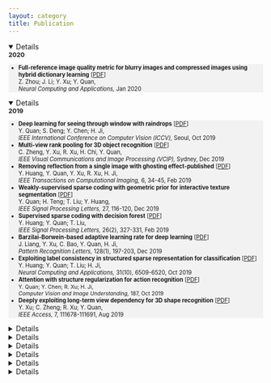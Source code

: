 ```yaml
---
layout: category
title: Publication
---
```

<details open="">
<small>
<summary><span style="font-size: 105%;"><strong>2020</strong></span></summary>
<ul style="background-color: #f2f2f2;">
<li><span style="font-size: 95%;"><strong>Full-reference image quality metric for blurry images and compressed images using hybrid dictionary learning</strong> [<a href="https://github.com/Dofboom/Dofboom.github.io/raw/master/papers/2019/Full-Reference%20Image%20Quality%20Metric%20for%20Blurry%20Images%20and%20Compressed%20Images%20using%20Hybrid%20Dictionary%20Learning.pdf" download="github">PDF</a>] </span><br />
<span style="font-size: 95%;"> Z. Zhou; J. Li; Y. Xu; Y. Quan,<br />
<em> Neural Computing and Applications, </em>Jan 2020</span></li>
</ul>
</small>
</details>


<details open="">
<small>
<summary><span style="font-size: 105%;"><strong>2019</strong></span></summary>
<ul style="background-color: #f2f2f2;">
<li><span style="font-size: 95%;"><strong>Deep learning for seeing through window with raindrops</strong> [<a href="https://github.com/Dofboom/Dofboom.github.io/raw/master/papers/2019/Deep%20Learning%20for%20Seeing%20ThroughWindowWith%20Raindrops.pdf" download="CSDN">PDF</a>]</span><br />
<span style="font-size: 95%;"> Y. Quan; S. Deng; Y. Chen; H. Ji,<br />
 <em> IEEE International Conference on Computer Vision (ICCV), </em>Seoul, Oct 2019</span></li>
<li><span style="font-size: 95%;"><strong>Multi-view rank pooling for 3D object recognition</strong> [<a href="https://github.com/Dofboom/Dofboom.github.io/raw/master/papers/2019/Multi-view%20Rank%20Pooling%20for%203D%20Object%20Recognition.pdf" download="github2">PDF</a>]</span><br />
<span style="font-size: 95%;"> C. Zheng, Y. Xu, R. Xu, H. Chi, Y. Quan,<br />
 <em> IEEE Visual Communications and Image Processing (VCIP), </em>Sydney, Dec 2019</span></li>
<li><span style="font-size: 95%;"><strong>Removing reflection from a single image with ghosting effect-published</strong> [<a href="https://github.com/Dofboom/Dofboom.github.io/raw/master/papers/2019/Removing%20Reflection%20From%20a%20Single%20Image%20With%20Ghosting%20Effect-published.pdf" download="github3">PDF</a>]</span><br />
<span style="font-size: 95%;"> Y. Huang, Y. Quan, Y. Xu, R. Xu, H. Ji,<br />
 <em> IEEE Transactions on Computational Imaging, </em>6, 34-45, Feb 2019</span></li>
 <li><span style="font-size: 95%;"><strong>Weakly-supervised sparse coding with geometric prior for interactive texture segmentation</strong> [<a href="https://github.com/Dofboom/Dofboom.github.io/raw/master/papers/2019/Weakly-Supervised%20Sparse%20Coding%20with%20Geometric%20Prior%20for%20Interactive%20Texture%20Segmentation.pdf" download="github4">PDF</a>]</span><br />
<span style="font-size: 95%;"> Y. Quan; H. Teng; T. Liu; Y. Huang,<br />
 <em> IEEE Signal Processing Letters, </em>27, 116-120, Dec 2019</span></li>
 <li><span style="font-size: 95%;"><strong>Supervised sparse coding with decision forest</strong> [<a href="https://github.com/Dofboom/Dofboom.github.io/raw/master/papers/2019/Supervised%20Sparse%20Coding%20With%20Decision%20Forest.pdf" download="github5">PDF</a>]</span><br />
<span style="font-size: 95%;"> Y. Huang; Y. Quan; T. Liu,<br />
 <em> IEEE Signal Processing Letters, </em>26(2), 327-331, Feb 2019</span></li>
 <li><span style="font-size: 95%;"><strong>Barzilai-Borwein-based adaptive learning rate for deep learning</strong> [<a href="https://github.com/Dofboom/Dofboom.github.io/raw/master/papers/2019/Barzilai%E2%80%93Borwein-based%20adaptive%20learning%20rate%20for%20deep%20learning.pdf" download="github6">PDF</a>]</span><br />
<span style="font-size: 95%;"> J. Liang, Y. Xu, C. Bao, Y. Quan, H. Ji,<br />
 <em> Pattern Recognition Letters, </em>128(1), 197-203, Dec 2019</span></li>
<li><span style="font-size: 95%;"><strong>Exploiting label consistency in structured sparse representation for classification</strong> [<a href="https://github.com/Dofboom/Dofboom.github.io/raw/master/papers/2019/Exploiting%20label%20consistency%20in%20structured%20sparse%20representation%20for%20classification.pdf" download="github7">PDF</a>] </span><br />
<span style="font-size: 95%;"> Y. Huang; Y. Quan; T. Liu; H. Ji,<br />
<em> Neural Computing and Applications, </em>31(10), 6509-6520, Oct 2019</span></li>
<li><span style="font-size: 95%;"><strong>Attention with structure regularization for action recognition</strong> [<a href="https://github.com/Dofboom/Dofboom.github.io/raw/master/papers/2019/Attention%20with%20structure%20regularization%20for%20action%20recognition.pdf" download="github8">PDF</a>]<br />
<span style="font-size: 95%;"> Y. Quan; Y. Chen; R. Xu; H. Ji,<br />
<em> Computer Vision and Image Understanding, </em>187, Oct 2019</span></span></li>
<li><span style="font-size: 95%;"><strong>Deeply exploiting long-term view dependency for 3D shape recognition</strong> [<a href="https://github.com/Dofboom/Dofboom.github.io/raw/master/papers/2019/Deeply%20Exploiting%20Long-Term%20View%20Dependency%20for%203D%20Shape%20Recognition.pdf" download="github9">PDF</a>] </span><br />
<span style="font-size: 95%;"> Y. Xu; C. Zheng; R. Xu; Y. Quan,<br />
<em> IEEE Access, </em>7, 111678-111691, Aug 2019</span></li>
</ul>
</small>
</details>


<details>
<small>
<summary><span style="font-size: 105%;"><strong>2018</strong></span></summary>
<ul style="background-color: #f2f2f2;">
<li><span style="font-size: 95%;"><strong>Exploiting global low-rank structure and local sparsity nature for tensor completion</strong> [<a href="https://github.com/Dofboom/Dofboom.github.io/raw/master/papers/2018/Exploiting%20Global%20Low-rank%20Structure%20and%20Local%20Sparsity%20Nature%20for%20Tensor%20Completion.pdf" download="github10">PDF</a>]<br />
<span style="font-size: 95%;"> Y. Du; G. Han; Y. Quan; Z. Yu; H. Wong; C. Chen; J. Zhang,<br />
<em> IEEE Transactions on Cybernetics,</em> 49(11), 3898-3910, Nov 2018</span></span></li>
<li><span style="font-size: 95%;"><strong>Sparse coding and dictionary learning with class-speciﬁc group sparsity</strong> [<a href="https://github.com/Dofboom/Dofboom.github.io/raw/master/papers/2018/Sparse%20coding%20and%20dictionary%20learning%20with%20class-speci%EF%AC%81c%20group%20sparsity.pdf" download="github11">PDF</a>] </span><br />
<span style="font-size: 95%;"> Y. Sun; Y. Quan; J. Fu,<br />
<em> Neural Computing&Applications,</em> 30(4), 1265-1275, Aug 2018</span></li>
</ul>
</small>
</details>


<details>
<small>
<summary><span style="font-size: 105%;"><strong>2017</strong></span></summary>
<ul style="background-color: #f2f2f2;">
<li><span style="font-size: 95%;"><strong>Estimating defocus blur via rank of local patches</strong> [<a href="https://github.com/Dofboom/Dofboom.github.io/raw/master/papers/2017/Estimating%20Defocus%20Blur%20via%20Rank%20of%20Local%20Patches.pdf" download="github12">PDF</a>]<br />
<span style="font-size: 95%;"> G. Xu; Y. Quan; H. Ji,<br />
<em> IEEE International Conference on Computer Vision (ICCV), </em>Venice, Oct 2017</span></span></li>
<li><span style="font-size: 95%;"><strong>Image-based action recognition using hint-enhanced deep neural network</strong> [<a href="https://github.com/Dofboom/Dofboom.github.io/raw/master/papers/2017/Image-based%20action%20recognition%20using%20hint-enhanced%20deep%20neural%20network.pdf" download="github13">PDF</a>] </span><br />
<span style="font-size: 95%;"> T. Qi; Y. Xu; Y. Quan; Y. Wang; H. Ling,<br />
<em>Neurocomputing, </em>267, 475-488, Dec 2017</span></li>
<li><span style="font-size: 95%;"><strong>Spatiotemporal lacunarity spectrum for dynamic texture classification</strong> [<a href="https://github.com/Dofboom/Dofboom.github.io/raw/master/papers/2017/Spatiotemporal%20lacunarity%20spectrum%20for%20dynamic%20texture%20classification.pdf" download="github14">PDF</a>] </span><br />
<span style="font-size: 95%;"> Y. Quan; Y. Sun; Y. Xu,<br />
<em>Computer Vision and Image Understanding, </em>165, 85-96, Dec 2017</span></li>
</ul>
</small>
</details>


<details>
<small>
<summary><span style="font-size: 105%;"><strong>2016</strong></span></summary>
<ul style="background-color: #f2f2f2;">
<li><span style="font-size: 95%;"><strong>Equiangular kernel dictionary learning with applications to dynamic texture analysis</strong> [<a href="https://github.com/Dofboom/Dofboom.github.io/raw/master/papers/2016/Equiangular%20Kernel%20Dictionary%20Learning%20with%20Applications%20to%20Dynamic%20Texture%20Analysis.pdf" download="github15">PDF</a>]<br />
<span style="font-size: 95%;">Y. Quan; C. Bao; H. Ji,<br />
<em>IEEE Conference on Computer Vision and Pattern Recognition (CVPR),</em> 2016</span></span></li>
<li><span style="font-size: 95%;"><strong>Sparse coding for classification via discrimination ensemble</strong> [<a href="https://github.com/Dofboom/Dofboom.github.io/raw/master/papers/2016/Sparse%20Coding%20for%20Classification%20via%20Discrimination%20Ensemble.pdf" download="github16">PDF</a>]<br />
<span style="font-size: 95%;">Y. Quan; Y. Xu; Y. Sun; Y. Huang; H. Ji,<br />
<em> IEEE Conference on Computer Vision and Pattern Recognition (CVPR),</em> 2016</span></span></li>
<li><span style="font-size: 95%;"><strong>Dictionary learning for sparse coding: algorithms and convergence analysis</strong> [<a href="https://github.com/Dofboom/Dofboom.github.io/raw/master/papers/2016/Dictionary%20learning%20for%20sparse%20coding_Algorithms%20and%20convergence%20analysis.pdf" download="github17">PDF</a>] </span><br />
<span style="font-size: 95%;"> C. Bao; H. Ji; Y. Quan; Z. Shen,<br />
<em> IEEE Transactions on Patter Analysis and Machine Intelligence,</em> 38(7), 1356-1369, Jul 2016</span></li>
<li><span style="font-size: 95%;"><strong>Supervised dictionary learning with multiple classifier integration</strong> [<a href="https://github.com/Dofboom/Dofboom.github.io/raw/master/papers/2016/Supervised%20dictionary%20learning%20with%20multiple%20classifier%20integration.pdf" download="github18">PDF</a>] </span><br />
<span style="font-size: 95%;">Y. Quan; Y. Xu; Y. Sun; Y. Huang,<br />
<em> Pattern Recognition,</em> 55, 247-260, Jul 2016</span></li>
</ul>
</small>
</details>


<details>
<small>
<summary><span style="font-size: 105%;"><strong>2015</strong></span></summary>
<ul style="background-color: #f2f2f2;">
<li><span style="font-size: 95%;"><strong>Characterizing dynamic textures with space-time lacunarity analysis</strong> [<a href="https://github.com/Dofboom/Dofboom.github.io/raw/master/papers/2015/Characterizing%20dynamic%20textures%20with%20space-time%20lacunarity%20analysis.pdf" download="github19">PDF</a>]<br />
<span style="font-size: 95%;">Y. Sun; Y. Xu; Y. Quan,<br />
<em> IEEE International Conference on Multimedia & Expo (ICME),</em> 2015</span></span></li>
<li><span style="font-size: 95%;"><strong>Dynamic texture recognition via orthogonal tensor dictionary learning</strong> [<a href="https://github.com/Dofboom/Dofboom.github.io/raw/master/papers/2015/Dynamic%20Texture%20Recognition%20via%20Orthogonal%20Tensor%20Dictionary%20Learning.pdf" download="github20">PDF</a>]<br />
<span style="font-size: 95%;">Y. Quan; Y. Huang; H. Ji,<br />
<em> IEEE International Conference on Computer Vision (ICCV),</em> 2015</span></span></li>
<li><span style="font-size: 95%;"><strong>Structured sparse coding for classification via reweighted l{1,2} minimization</strong> [<a href="https://github.com/Dofboom/Dofboom.github.io/raw/master/papers/2015/Structured%20Sparse%20Coding%20for%20Classification%20via%20Reweighted%20l%7B1%2C2%7D%20Minimization.pdf" download="github21">PDF</a>]<br />
<span style="font-size: 95%;">Y. Xu; Y. Sun; Y. Quan; Y. Luo,<br />
<em> The Chinese Conference on Computer Vision (CCCV),</em> 2015</span></span></li>
<li><span style="font-size: 95%;"><strong>Fractal analysis for reduced reference image quality assessment</strong> [<a href="https://github.com/Dofboom/Dofboom.github.io/raw/master/papers/2015/Fractal%20Analysis%20for%20Reduced%20Reference%20Image%20Quality%20Assessment.pdf" download="github22">PDF</a>] </span><br />
<span style="font-size: 95%;"> Y. Xu; D. Liu; Y. Quan; P. Callet,<br />
<em> IEEE Transactions on Image Processing,</em> 24(7), 2089-2109, Jul 2015</span></li>
<li><span style="font-size: 95%;"><strong>Directional regularity for visual quality estimation</strong> [<a href="https://github.com/Dofboom/Dofboom.github.io/raw/master/papers/2015/Directional%20regularity%20for%20visual%20quality%20estimation.pdf" download="github23">PDF</a>] </span><br />
<span style="font-size: 95%;">D. Liu; Y. Xu; Y. Quan; Z. Yu; P. Callet,<br />
<em> Signal Processing,</em> 110, 211-221, May 2015</span></li>
<li><span style="font-size: 95%;"><strong>Classifying dynamic textures via spatiotemporal fractal analysis</strong> [<a href="https://github.com/Dofboom/Dofboom.github.io/raw/master/papers/2015/Classifying%20dynamic%20textures%20via%20spatiotemporal%20fractal%20analysis.pdf" download="github24">PDF</a>] </span><br />
<span style="font-size: 95%;">Y. Xu; Y. Quan; Z. Zhang; H. Ling; H. Ji,<br />
<em> Pattern Recognition,</em> 48(10), 3239-3248, Oct 2015</span></li>
<li><span style="font-size: 95%;"><strong>Data-driven multi-scale non-local wavelet frame construction and image recovery</strong> [<a href="https://github.com/Dofboom/Dofboom.github.io/raw/master/papers/2015/Data-driven%20multi-scale%20non-local%20wavelet%20frame%20construction%20and%20image%20recovery.pdf" download="github25">PDF</a>] </span><br />
<span style="font-size: 95%;">Y. Quan; H. Ji; Z. Shen,<br />
<em> Journal of Scientific Computing,</em> 63(2), 307-329, May 2015</span></li>
<li><span style="font-size: 95%;"><strong>Discriminative structured dictionary learning with hierarchical group sparsity</strong> [<a href="https://github.com/Dofboom/Dofboom.github.io/raw/master/papers/2015/Discriminative%20structured%20dictionary%20learning%20with%20hierarchical%20group%20sparsity.pdf" download="github26">PDF</a>] </span><br />
<span style="font-size: 95%;">Y. Xu; Y. Sun; Y. Quan; B. Zheng,<br />
<em> Computer Vision and Image Understanding,</em> 136, 59-68, Jul 2015</span></li>
</ul>
</small>
</details>



<details>
<small>
<summary><span style="font-size: 105%;"><strong>2014</strong></span></summary>
<ul style="background-color: #f2f2f2;">
<li><span style="font-size: 95%;"><strong>A convergent incoherent dictionary learning algorithm for sparse coding</strong> [<a href="https://github.com/Dofboom/Dofboom.github.io/raw/master/papers/2014/A%20Convergent%20Incoherent%20Dictionary%20Learning%20Algorithm%20for%20Sparse%20Coding.pdf" download="github27">PDF</a>]<br />
<span style="font-size: 95%;">C. Bao; Y. Quan; H. Ji,<br />
<em> European Conference on Computer Vision (ECCV),</em> 2014</span></span></li>
<li><span style="font-size: 95%;"><strong>L0 norm based dictionary learning by proximal methods with global convergence</strong> [<a href="https://github.com/Dofboom/Dofboom.github.io/raw/master/papers/2014/l0_Norm_Based%20dictionary%20learning%20by%20proximal%20methods%20with%20global%20convergence.pdf" download="github28">PDF</a>]<br />
<span style="font-size: 95%;">C. Bao;, H. Ji; Y. Quan; Z. Shen,<br />
<em>  IEEE Conference on Computer Vision and Pattern Recognition (CVPR),</em> 2014</span></span></li>
<li><span style="font-size: 95%;"><strong>Lacunarity analysis on image patterns for texture classification</strong> [<a href="https://github.com/Dofboom/Dofboom.github.io/raw/master/papers/2014/Lacunarity%20Analysis%20on%20Image%20Patterns%20for%20Texture%20Classification.pdf" download="github29">PDF</a>]<br />
<span style="font-size: 95%;">Y. Quan; Y. Xu; Y. Sun; Y. Luo,<br />
<em>  IEEE Conference on Computer Vision and Pattern Recognition (CVPR),</em> 2014</span></span></li>
<li><span style="font-size: 95%;"><strong>Reduced reference image quality assessment using regularity of phase congruency</strong> [<a href="https://github.com/Dofboom/Dofboom.github.io/raw/master/papers/2014/Reduced%20Reference%20Image%20Quality%20Assessment%20Using%20Regularity%20of%20Phase%20Congruency.pdf" download="github30">PDF</a>]<br />
<span style="font-size: 95%;">D. Liu; Y. Xu; Y. Quan; P. Callet,<br />
<em> Signal Processing: Image Communication,</em> 29(8), 844-855, sep 2014</span></span></li>
<li><span style="font-size: 95%;"><strong>A distinct and compact texture descriptor</strong> [<a href="https://github.com/Dofboom/Dofboom.github.io/raw/master/papers/2014/A%20distinct%20and%20compact%20texture%20descriptor.pdf" download="github31">PDF</a>] </span><br />
<span style="font-size: 95%;"> Y. Quan; Y. Xu; Y. Sun,<br />
<em> Image and Vision Computing,</em> 32(4), 250-259, Apr 2014</span></li>
</ul>
</small>
</details>


<details>
<small>
<summary><span style="font-size: 105%;"><strong>2013 and before</strong></span></summary>
<ul style="background-color: #f2f2f2;">
<li><span style="font-size: 95%;"><strong>An effective method of 1-d bar code image identification</strong> [<a href="https://github.com/Dofboom/Dofboom.github.io/raw/master/papers/2013/An%20Effective%20Method%20of%201-D%20Bar%20Code%20Image%20Identification.pdf" download="github32">PDF</a>]<br />
<span style="font-size: 95%;">Y. Xu; Y. Yuan; H. Dong; Y. Quan,<br />
<em> IEEE International Conference on Computational Science and Engineering (CSE),</em> 2013</span></span></li>
<li><span style="font-size: 95%;"><strong>Contour-based recognition</strong> [<a href="https://github.com/Dofboom/Dofboom.github.io/raw/master/papers/2012/Contour-Based%20Recognition.pdf" download="github33">PDF</a>]<br />
<span style="font-size: 95%;">Y. Xu; Y. Quan; Z. Zhang; H. Ji; C. Fermüller; M. Nishigaki; D. Dementhon,<br />
<em>  IEEE Conference on Computer Vision and Pattern Recognition (CVPR),</em> 2012</span></span></li>
<li><span style="font-size: 95%;"><strong>Dynamic texture classification using dynamic fractal analysis</strong> [<a href="https://github.com/Dofboom/Dofboom.github.io/raw/master/papers/2011/Dynamic%20Texture%20Classification%20Using%20Dynamic%20Fractal%20Analysis.pdf" download="github34">PDF</a>]<br />
<span style="font-size: 95%;">Y. Xu; Y. Quan; H. Ling; H. Ji,<br />
<em>  IEEE International Conference on Computer Vision (ICCV),</em> 2011</span></span></li>
</ul>
</small>
</details>